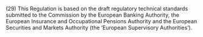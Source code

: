 (29) This Regulation is based on the draft regulatory technical standards submitted to the Commission by the European Banking Authority, the European Insurance and Occupational Pensions Authority and the European Securities and Markets Authority (the ‘European Supervisory Authorities’).